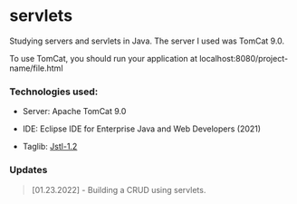 # servlets

Studying servers and servlets in Java. The server I used was TomCat 9.0.

To use TomCat, you should run your application at localhost:8080/project-name/file.html

### Technologies used: 

- Server: Apache TomCat 9.0

- IDE: Eclipse IDE for Enterprise Java and Web Developers (2021)

- Taglib: [Jstl-1.2](https://www.devmedia.com.br/introducao-jstl-java/23582)

### Updates

> [01.23.2022] - Building a CRUD using servlets.
